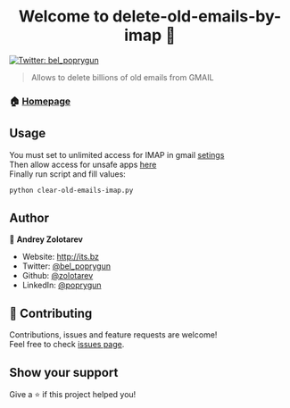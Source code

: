 <h1 align="center">Welcome to delete-old-emails-by-imap 👋</h1>
<p>
  <a href="https://twitter.com/bel_poprygun" target="_blank">
    <img alt="Twitter: bel_poprygun" src="https://img.shields.io/twitter/follow/bel_poprygun.svg?style=social" />
  </a>
</p>

> Allows to delete billions of old emails from GMAIL

### 🏠 [Homepage](https://dev.its.bz)

## Usage

You must set to unlimited access for IMAP in gmail [setings](https://disq.us/url?url=https%3A%2F%2Fmail.google.com%2Fmail%2Fu%2F0%2F%23settings%2Ffwdandpop%3AkPFdxxuYErYJGtgv_KferTgWSE8&cuid=2785055)\
Then allow access for unsafe apps [here](https://myaccount.google.com/lesssecureapps)\
Finally run script and fill values:
```sh
python clear-old-emails-imap.py
```

## Author

👤 **Andrey Zolotarev**

* Website: http://its.bz
* Twitter: [@bel_poprygun](https://twitter.com/bel_poprygun)
* Github: [@zolotarev](https://github.com/zolotarev)
* LinkedIn: [@poprygun](https://linkedin.com/in/poprygun)

## 🤝 Contributing

Contributions, issues and feature requests are welcome!<br />Feel free to check [issues page](https://gitlab.com/poprygun/delete-old-emails-by-imap/-/issues). 

## Show your support

Give a ⭐️ if this project helped you!